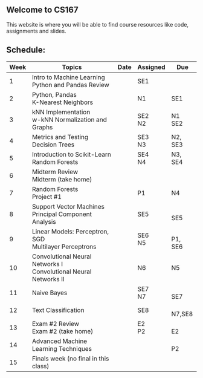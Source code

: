 ## Welcome to CS167

This website is where you will be able to find course resources like code, assignments and slides. 

## Schedule:

| Week | Topics                                                               | Date | Assigned | Due      |
|------|----------------------------------------------------------------------|------|----------|----------|
| 1    | Intro to Machine Learning <br> Python and Pandas Review              |      | SE1 <br>     |          |
| 2    | Python, Pandas <br>K-Nearest Neighbors                               |      | N1  <br>     | SE1  <br>    |
| 3    | kNN Implementation <br>w-kNN Normalization and Graphs                |      | SE2 <br>N2   | N1 <br>SE2   |
| 4    | Metrics and Testing <br>Decision Trees                               |      | SE3 <br>N3   |  N2, SE3 |
| 5    | Introduction to Scikit-Learn <br>Random Forests                      |      | SE4 <br>N4   |  N3, <br>SE4 |
| 6    | Midterm Review <br>Midterm (take home)                               |      |          |          |
| 7    | Random Forests <br>Project #1                                        |      |  P1 <br>     |  N4  <br>    |
| 8    | Support Vector Machines <br>Principal Component Analysis             |      | SE5<br>      |  <br>SE5     |
| 9    | Linear Models: Perceptron, SGD <br>Multilayer Perceptrons            |      | SE6 <br>N5   |  <br>P1, SE6 |
| 10   | Convolutional Neural Networks I <br>Convolutional Neural Networks II |      |  N6<br>      |  N5<br>      |
| 11   | Naive Bayes                                                          |      | SE7<br> N7   |  <br>SE7     |
| 12   | Text Classification                                                  |      | SE8<br>      |  <br>N7,SE8  |
| 13   | Exam #2 Review <br>Exam #2 (take home)                               |      | E2 <br>P2    |  <br>E2      |
| 14   | Advanced Machine Learning Techniques                                 |      |          |  <br>P2      |
| 15   | Finals week (no final in this class)                                 |      |          |          |
